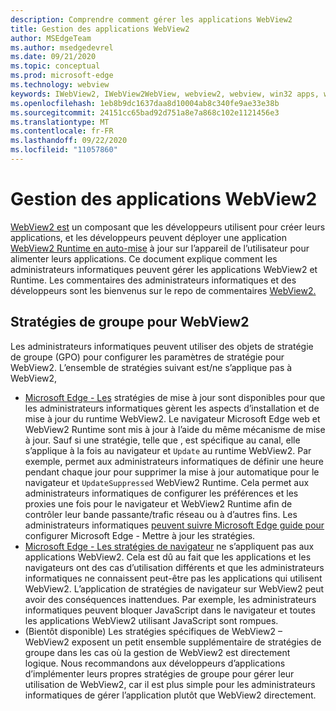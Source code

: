 ```yaml
---
description: Comprendre comment gérer les applications WebView2
title: Gestion des applications WebView2
author: MSEdgeTeam
ms.author: msedgedevrel
ms.date: 09/21/2020
ms.topic: conceptual
ms.prod: microsoft-edge
ms.technology: webview
keywords: IWebView2, IWebView2WebView, webview2, webview, win32 apps, win32, edge, ICoreWebView2, ICoreWebView2Host, browser control, edge html, enterprise, group policy, manageability
ms.openlocfilehash: 1eb8b9dc1637daa8d10004ab8c340fe9ae33e38b
ms.sourcegitcommit: 24151cc65bad92d751a8e7a868c102e1121456e3
ms.translationtype: MT
ms.contentlocale: fr-FR
ms.lasthandoff: 09/22/2020
ms.locfileid: "11057860"
---
```

# Gestion des applications WebView2  

[WebView2 est][WebView2Landing] un composant que les développeurs utilisent pour créer leurs applications, et les développeurs peuvent déployer une application [WebView2 Runtime en auto-mise][Webview2ConceptsDistributionUnderstandRuntimeInstallerPreview] à jour sur l’appareil de l’utilisateur pour alimenter leurs applications.  Ce document explique comment les administrateurs informatiques peuvent gérer les applications WebView2 et Runtime.  Les commentaires des administrateurs informatiques et des développeurs sont les bienvenus sur le repo de commentaires [WebView2.][GithubMicrosoftedgeWebviewfeddback]  

## Stratégies de groupe pour WebView2  

Les administrateurs informatiques peuvent utiliser des objets de stratégie de groupe \(GPO\) pour configurer les paramètres de stratégie pour WebView2.  L’ensemble de stratégies suivant est/ne s’applique pas à WebView2,  

*   [Microsoft Edge - Les][EdgeUpdatePolicies] stratégies de mise à jour sont disponibles pour que les administrateurs informatiques gèrent les aspects d’installation et de mise à jour du runtime WebView2.  Le navigateur Microsoft Edge web et WebView2 Runtime sont mis à jour à l’aide du même mécanisme de mise à jour.  Sauf si une stratégie, telle que , est spécifique au canal, elle s’applique à la fois au navigateur et `Update` au runtime WebView2.  Par exemple, permet aux administrateurs informatiques de définir une heure pendant chaque jour pour supprimer la mise à jour automatique pour le navigateur et `UpdateSuppressed` WebView2 Runtime.  Cela permet aux administrateurs informatiques de configurer les préférences et les proxies une fois pour le navigateur et WebView2 Runtime afin de contrôler leur bande passante/trafic réseau ou à d’autres fins.  Les administrateurs informatiques [peuvent suivre Microsoft Edge guide pour][ConfigureMicrosoftEdge] configurer Microsoft Edge - Mettre à jour les stratégies.  
*   [Microsoft Edge - Les stratégies de navigateur][EdgeBrowserPolicies] ne s’appliquent pas aux applications WebView2.  Cela est dû au fait que les applications et les navigateurs ont des cas d’utilisation différents et que les administrateurs informatiques ne connaissent peut-être pas les applications qui utilisent WebView2.  L’application de stratégies de navigateur sur WebView2 peut avoir des conséquences inattendues.  Par exemple, les administrateurs informatiques peuvent bloquer JavaScript dans le navigateur et toutes les applications WebView2 utilisant JavaScript sont rompues.  
*   \(Bientôt disponible\) Les stratégies spécifiques de WebView2 – WebView2 exposent un petit ensemble supplémentaire de stratégies de groupe dans les cas où la gestion de WebView2 est directement logique.  Nous recommandons aux développeurs d’applications d’implémenter leurs propres stratégies de groupe pour gérer leur utilisation de WebView2, car il est plus simple pour les administrateurs informatiques de gérer l’application plutôt que WebView2 directement.  

<!-- Links -->  

[Webview2ConceptsDistributionUnderstandRuntimeInstallerPreview]: ./distribution.md#understanding-the-webview2-runtime "Comprendre le runtime et le programme d’installation WebView2 (prévisualisation) : distribution des applications à l’aide de WebView2 | Documents Microsoft"  

[WebView2Landing]: ../index.md "Présentation des Microsoft Edge WebView2 (prévisualisation) | Documents Microsoft"  

[EdgeUpdatePolicies]: /deployedge/microsoft-edge-update-policies "Microsoft Edge - Mettre à jour les stratégies | Documents Microsoft"  
[EdgeBrowserPolicies]: /deployedge/microsoft-edge-policies "Microsoft Edge : stratégies de navigateur | Documents Microsoft"  
[ConfigureMicrosoftEdge]: /deployedge/configure-microsoft-edge "Configurer les paramètres Microsoft Edge de stratégie sur Windows | Documents Microsoft"  


[GithubMicrosoftedgeWebviewfeddback]: https://github.com/MicrosoftEdge/WebViewFeedback "Commentaires WebView - MicrosoftEdge/WebViewFeedback | GitHub"  
